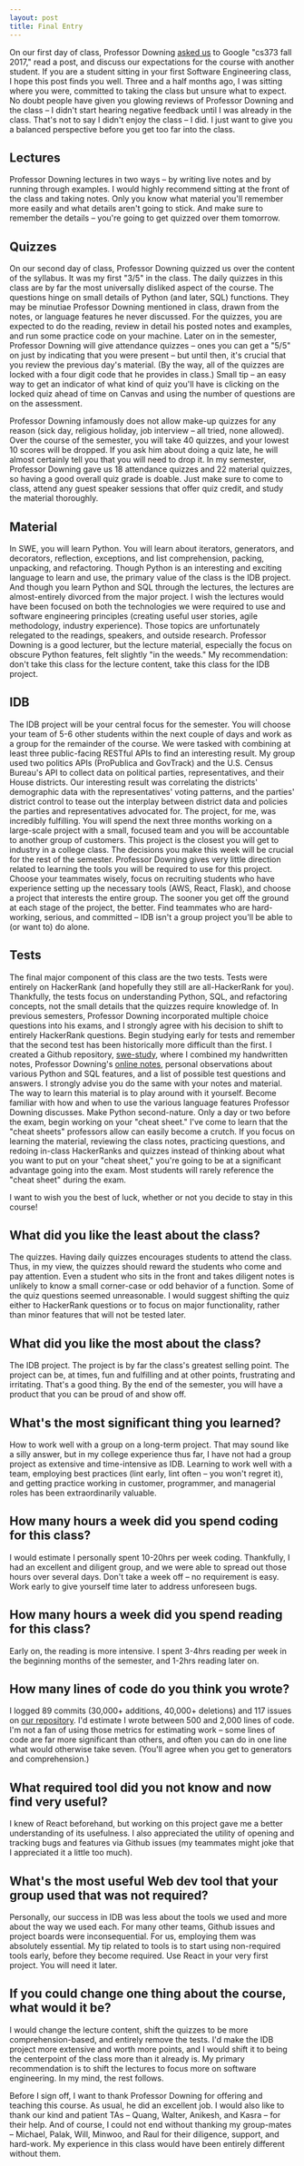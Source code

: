 ```yaml
---
layout: post
title: Final Entry
---
```


On our first day of class, Professor Downing [asked us](https://github.com/bzsinger/cs373-S18/blob/master/notes/01-17.py) to Google "cs373 fall 2017," read a post, and discuss our expectations for the course with another student. If you are a student sitting in your first Software Engineering class, I hope this post finds you well. Three and a half months ago, I was sitting where you were, committed to taking the class but unsure what to expect. No doubt people have given you glowing reviews of Professor Downing and the class – I didn't start hearing negative feedback until I was already in the class. That's not to say I didn't enjoy the class – I did. I just want to give you a balanced perspective before you get too far into the class.

## Lectures
Professor Downing lectures in two ways – by writing live notes and by running through examples. I would highly recommend sitting at the front of the class and taking notes. Only you know what material you'll remember more easily and what details aren't going to stick. And make sure to remember the details – you're going to get quizzed over them tomorrow.

## Quizzes
On our second day of class, Professor Downing quizzed us over the content of the syllabus. It was my first "3/5" in the class. The daily quizzes in this class are by far the most universally disliked aspect of the course. The questions hinge on small details of Python (and later, SQL) functions. They may be minutiae Professor Downing mentioned in class, drawn from the notes, or language features he never discussed. For the quizzes, you are expected to do the reading, review in detail his posted notes and examples, and run some practice code on your machine. Later on in the semester, Professor Downing will give attendance quizzes – ones you can get a "5/5" on just by indicating that you were present – but until then, it's crucial that you review the previous day's material. (By the way, all of the quizzes are locked with a four digit code that he provides in class.) Small tip – an easy way to get an indicator of what kind of quiz you'll have is clicking on the locked quiz ahead of time on Canvas and using the number of questions are on the assessment.

Professor Downing infamously does not allow make-up quizzes for any reason (sick day, religious holiday, job interview – all tried, none allowed). Over the course of the semester, you will take 40 quizzes, and your lowest 10 scores will be dropped. If you ask him about doing a quiz late, he will almost certainly tell you that you will need to drop it. In my semester, Professor Downing gave us 18 attendance quizzes and 22 material quizzes, so having a good overall quiz grade is doable. Just make sure to come to class, attend any guest speaker sessions that offer quiz credit, and study the material thoroughly.

## Material
In SWE, you will learn Python. You will learn about iterators, generators, and decorators, reflection, exceptions, and list comprehension, packing, unpacking, and refactoring. Though Python is an interesting and exciting language to learn and use, the primary value of the class is the IDB project. And though you learn Python and SQL through the lectures, the lectures are almost-entirely divorced from the major project. I wish the lectures would have been focused on both the technologies we were required to use and software engineering principles (creating useful user stories, agile methodology, industry experience). Those topics are unfortunately relegated to the readings, speakers, and outside research. Professor Downing is a good lecturer, but the lecture material, especially the focus on obscure Python features, felt slightly "in the weeds." My recommendation: don't take this class for the lecture content, take this class for the IDB project.

## IDB
The IDB project will be your central focus for the semester. You will choose your team of 5-6 other students within the next couple of days and work as a group for the remainder of the course. We were tasked with combining at least three public-facing RESTful APIs to find an interesting result. My group used two politics APIs (ProPublica and GovTrack) and the U.S. Census Bureau's API to collect data on political parties, representatives, and their House districts. Our interesting result was correlating the districts' demographic data with the representatives' voting patterns, and the parties' district control to tease out the interplay between district data and policies the parties and representatives advocated for. The project, for me, was incredibly fulfilling. You will spend the next three months working on a large-scale project with a small, focused team and you will be accountable to another group of customers. This project is the closest you will get to industry in a college class. The decisions you make this week will be crucial for the rest of the semester. Professor Downing gives very little direction related to learning the tools you will be required to use for this project. Choose your teammates wisely, focus on recruiting students who have experience setting up the necessary tools (AWS, React, Flask), and choose a project that interests the entire group. The sooner you get off the ground at each stage of the project, the better. Find teammates who are hard-working, serious, and committed – IDB isn't a group project you'll be able to (or want to) do alone.

## Tests
The final major component of this class are the two tests. Tests were entirely on HackerRank (and hopefully they still are all-HackerRank for you). Thankfully, the tests focus on understanding Python, SQL, and refactoring concepts, not the small details that the quizzes require knowledge of. In previous semesters, Professor Downing incorporated multiple choice questions into his exams, and I strongly agree with his decision to shift to entirely HackerRank questions. Begin studying early for tests and remember that  the second test has been historically more difficult than the first. I created a Github repository, [swe-study](https://github.com/bzsinger/swe-study), where I combined my handwritten notes, Professor Downing's [online notes](https://github.com/bzsinger/cs373-S18), personal observations about various Python and SQL features, and a list of possible test questions and answers. I strongly advise you do the same with your notes and material. The way to learn this material is to play around with it yourself. Become familiar with how and when to use the various language features Professor Downing discusses. Make Python second-nature. Only a day or two before the exam, begin working on your "cheat sheet." I've come to learn that the "cheat sheets" professors allow can easily become a crutch. If you focus on learning the material, reviewing the class notes, practicing questions, and redoing in-class HackerRanks and quizzes instead of thinking about what you want to put on your "cheat sheet," you're going to be at a significant advantage going into the exam. Most students will rarely reference the "cheat sheet" during the exam.

I want to wish you the best of luck, whether or not you decide to stay in this course!

## What did you like the least about the class?
The quizzes. Having daily quizzes encourages students to attend the class. Thus, in my view, the quizzes should reward the students who come and pay attention. Even a student who sits in the front and takes diligent notes is unlikely to know a small corner-case or odd behavior of a function. Some of the quiz questions seemed unreasonable. I would suggest shifting the quiz either to HackerRank questions or to focus on major functionality, rather than minor features that will not be tested later.

## What did you like the most about the class?
The IDB project. The project is by far the class's greatest selling point. The project can be, at times, fun and fulfilling and at other points, frustrating and irritating. That's a good thing. By the end of the semester, you will have a product that you can be proud of and show off.

## What's the most significant thing you learned?
How to work well with a group on a long-term project. That may sound like a silly answer, but in my college experience thus far, I have not had a group project as extensive and time-intensive as IDB. Learning to work well with a team, employing best practices (lint early, lint often – you won't regret it), and getting practice working in customer, programmer, and managerial roles has been extraordinarily valuable.

## How many hours a week did you spend coding for this class?
I would estimate I personally spent 10-20hrs per week coding. Thankfully, I had an excellent and diligent group, and we were able to spread out those hours over several days. Don't take a week off – no requirement is easy. Work early to give yourself time later to address unforeseen bugs.

## How many hours a week did you spend reading for this class?
Early on, the reading is more intensive. I spent 3-4hrs reading per week in the beginning months of the semester, and 1-2hrs reading later on.

## How many lines of code do you think you wrote?
I logged 89 commits (30,000+ additions, 40,000+ deletions) and 117 issues on [our repository](https://github.com/WeTheSWEople/SWEThePeople). I'd estimate I wrote between 500 and 2,000 lines of code. I'm not a fan of using those metrics for estimating work – some lines of code are far more significant than others, and often you can do in one line what would otherwise take seven. (You'll agree when you get to generators and comprehension.)

## What required tool did you not know and now find very useful?
I knew of React beforehand, but working on this project gave me a better understanding of its usefulness. I also appreciated the utility of opening and tracking bugs and features via Github issues (my teammates might joke that I appreciated it a little too much).

## What's the most useful Web dev tool that your group used that was not required?
Personally, our success in IDB was less about the tools we used and more about the way we used each. For many other teams, Github issues and project boards were inconsequential. For us, employing them was absolutely essential. My tip related to tools is to start using non-required tools early, before they become required. Use React in your very first project. You will need it later.

## If you could change one thing about the course, what would it be?
I would change the lecture content, shift the quizzes to be more comprehension-based, and entirely remove the tests. I'd make the IDB project more extensive and worth more points, and I would shift it to being the  centerpoint of the class more than it already is. My primary recommendation is to shift the lectures to focus more on software engineering. In my mind, the rest follows.

Before I sign off, I want to thank Professor Downing for offering and teaching this course. As usual, he did an excellent job. I would also like to thank our kind and patient TAs – Quang, Walter, Anikesh, and Kasra – for their help. And of course, I could not end without thanking my group-mates – Michael, Palak, Will, Minwoo, and Raul for their diligence, support, and hard-work. My experience in this class would have been entirely different without them.
